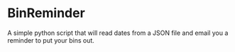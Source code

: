 # BinReminder
A simple python script that will read dates from a JSON file and email you a reminder to put your bins out.
